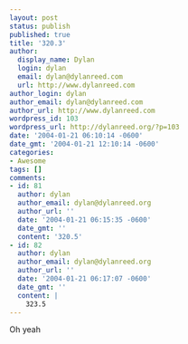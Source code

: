 ```yaml
---
layout: post
status: publish
published: true
title: '320.3'
author:
  display_name: Dylan
  login: dylan
  email: dylan@dylanreed.com
  url: http://www.dylanreed.com
author_login: dylan
author_email: dylan@dylanreed.com
author_url: http://www.dylanreed.com
wordpress_id: 103
wordpress_url: http://dylanreed.org/?p=103
date: '2004-01-21 06:10:14 -0600'
date_gmt: '2004-01-21 12:10:14 -0600'
categories:
- Awesome
tags: []
comments:
- id: 81
  author: dylan
  author_email: dylan@dylanreed.org
  author_url: ''
  date: '2004-01-21 06:15:35 -0600'
  date_gmt: ''
  content: '320.5'
- id: 82
  author: dylan
  author_email: dylan@dylanreed.org
  author_url: ''
  date: '2004-01-21 06:17:07 -0600'
  date_gmt: ''
  content: |
    323.5
---
```

<p>Oh yeah</p>
